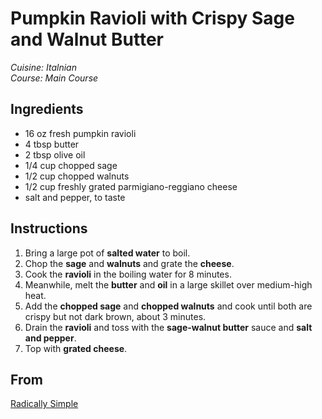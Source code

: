 # Pumpkin Ravioli with Crispy Sage and Walnut Butter

_Cuisine:  Italnian_<br />
_Course:  Main Course_

## Ingredients

- 16 oz fresh pumpkin ravioli
- 4 tbsp butter
- 2 tbsp olive oil
- 1/4 cup chopped sage
- 1/2 cup chopped walnuts
- 1/2 cup freshly grated parmigiano-reggiano cheese
- salt and pepper, to taste

## Instructions

1. Bring a large pot of **salted water** to boil.
1. Chop the **sage** and **walnuts** and grate the **cheese**.
1. Cook the **ravioli** in the boiling water for 8 minutes.
1. Meanwhile, melt the **butter** and **oil** in a large skillet over medium-high heat.
1. Add the **chopped sage** and **chopped walnuts** and cook until both are crispy but not dark brown, about 3 minutes.
1. Drain the **ravioli** and toss with the **sage-walnut butter** sauce and **salt and pepper**.
1. Top with **grated cheese**.

## From

[Radically Simple](https://www.rozannegold.com/radically-simple)
